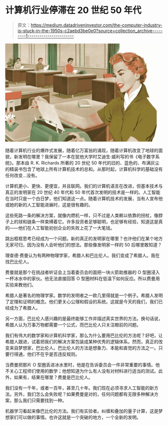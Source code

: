 # 计算机行业停滞在 20 世纪 50 年代

> 原文：<https://medium.datadriveninvestor.com/the-computer-industry-is-stuck-in-the-1950s-c2aebd3be0e0?source=collection_archive---------1----------------------->

![](img/52b1c906c3c628fe1a0ff39c5a048af9.png)

随着计算机行业的爆炸式发展，随着亿万富翁的涌现，随着计算机改变了地球的面貌，新发明在哪里？我保留了一本在犹他大学时艾迪生·威利写的书《电子数字系统》。那本由 R. K. Richards 所著的 20 世纪 50 年代的旧的、蓝色的、布满灰尘的精装书包含了地球上所有计算机技术的总和。从那时起，计算机科学的基础没有任何改变…没有。

计算机更小、更快、更便宜，并且联网。我们的计算机语言在改进，但基本技术与真正的发明家在 20 世纪 40 年代和 50 年代首次发明的技术是一样的。人工智能在当时只是一个白日梦，他们知道这一点。随着计算机技术的发展，当有人宣布他或她的新的人工智能进展时，这是很有趣的。

这些死路一条的解决方案，就像内燃机一样，只不过是人类赖以依靠的拐杖，像脖子上的球和链条一样束缚着它。许多投资者足够聪明，也足够有经验，知道这是真的——他们在人工智能初创企业的失败上花了一大笔钱。

跳出框框思考已经成为一个问题。新的真正的发明家在哪里？也许他们在某个地方无家可归，因为没有人会听他们的想法。那些像发明家一样的 50 后哪里敢知道？

理查德·费曼认为有两种物理学家，希腊人和巴比伦人。我们变成了希腊人。我在找巴比伦人。

费曼就是那个在挑战者听证会上当着委员会的面把一块火箭助推器的 O 型圈浸入一杯冰水中的家伙。他无法直接回答 O 型圈材料在低温下如何反应。所以费曼用实验来教他们。

希腊人是著名的物理学家。数学的发明者之一欧几里得就是一个例子。希腊人发明了定理和证明的概念。他们更关心公理和假设的系统。这就是今天的我们，我们已经成为了希腊人。

另一方面，巴比伦人感兴趣的是最终能够工作并描述真实世界的方法。换句话说，希腊人认为万事万物都需要一个公式，而巴比伦人只关注眼前的问题。

我们有伟大的数学家和计算机科学家，那么为什么要用巴比伦的方法呢？好吧，让希腊人跟进，试着把我们的解决方案包装成某种优秀的逻辑体系。然而，真正的改变来自梦想家，巴比伦人。巴比伦人的方法是想象力、本能和直觉的方法之一。只要行得通，他们不在乎是否违反规则。

当费曼把那片 O 型圈丢进冰水里时，他是在告诉委员会一件非常重要的事情。他不关心工程师们使用的数学；他想知道为什么有人没有对材料进行适当的测试。此外，如果有，结果在哪里？费曼是巴比伦人。

我们没有一千年，或者一百年，甚至几十年。我们现在必须寻求人工智能的新方法。另外，我们怎么会失败呢？如果费曼是对的，任何问题都有无限多种解决方案，那么我们只需要找到一种。

机器学习看起来像巴比伦的方法。我们有实验者。纠缠和叠加的量子计算，这是梦想家们可以做的事情。也许这就是一个突破的地方，一个全新的发明。
